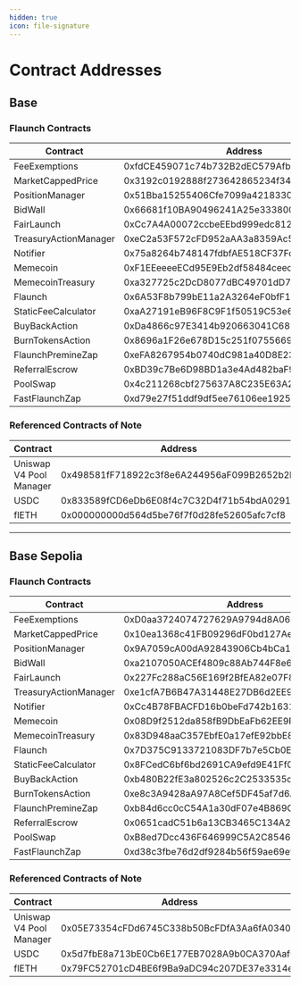 ```yaml
---
hidden: true
icon: file-signature
---
```


# Contract Addresses

## Base

### Flaunch Contracts

<table><thead><tr><th width="243">Contract</th><th>Address</th></tr></thead><tbody><tr><td>FeeExemptions  </td><td>0xfdCE459071c74b732B2dEC579Afb38Ea552C4e06</td></tr><tr><td>MarketCappedPrice</td><td>0x3192c0192888f273642865234f341c33f9ac6d2c</td></tr><tr><td>PositionManager</td><td>0x51Bba15255406Cfe7099a42183302640ba7dAFDC</td></tr><tr><td>BidWall</td><td>0x66681f10BA90496241A25e33380004f30Dfd8aa8</td></tr><tr><td>FairLaunch</td><td>0xCc7A4A00072ccbeEEbd999edc812C0ce498Fb63B</td></tr><tr><td>TreasuryActionManager</td><td>0xeC2a53F572cFD952aAA3a8359Ac54B31d0A186a4</td></tr><tr><td>Notifier</td><td>0x75a8264b748147fdbfAE518CF37Fd3A83FC03aB7</td></tr><tr><td>Memecoin</td><td>0xF1EEeeeeECd95E9Eb2df58484ceed175AcBD945C</td></tr><tr><td>MemecoinTreasury</td><td>0xa327725c2DcD8077dBC49701dD7A673fFB768145</td></tr><tr><td>Flaunch</td><td>0x6A53F8b799bE11a2A3264eF0bfF183dCB12d9571</td></tr><tr><td>StaticFeeCalculator</td><td>0xaA27191eB96F8C9F1f50519C53e6512228f2faB9</td></tr><tr><td>BuyBackAction</td><td>0xDa4866c97E3414b920663041C680012D6Ee296bE</td></tr><tr><td>BurnTokensAction</td><td>0x8696a1F26e678D15c251f07556696b877D3382c8</td></tr><tr><td>FlaunchPremineZap</td><td>0xeFA8267954b0740dC981a40D8E23d07116c8DfFE</td></tr><tr><td>ReferralEscrow</td><td>0xBD39c7Be6D98BD1a3e4Ad482baF99d738947fE55</td></tr><tr><td>PoolSwap</td><td>0x4c211268cbf275637A8C235E63A26BC0E05ACA25</td></tr><tr><td>FastFlaunchZap</td><td>0xd79e27f51ddf9df5ee76106ee192530f474b02f6</td></tr></tbody></table>

### Referenced Contracts of Note

<table><thead><tr><th width="243">Contract</th><th>Address</th></tr></thead><tbody><tr><td>Uniswap V4 Pool Manager</td><td>0x498581fF718922c3f8e6A244956aF099B2652b2b</td></tr><tr><td>USDC</td><td>0x833589fCD6eDb6E08f4c7C32D4f71b54bdA02913</td></tr><tr><td>flETH</td><td>0x000000000d564d5be76f7f0d28fe52605afc7cf8</td></tr></tbody></table>

***

## Base Sepolia

### Flaunch Contracts

<table><thead><tr><th width="243">Contract</th><th>Address</th></tr></thead><tbody><tr><td>FeeExemptions  </td><td>0xD0aa3724074727629A9794d8A06CA1B2aDb51a85</td></tr><tr><td>MarketCappedPrice</td><td>0x10ea1368c41FB09296dF0bd127Ae307a56e7A16d</td></tr><tr><td>PositionManager</td><td>0x9A7059cA00dA92843906Cb4bCa1D005cE848AFdC</td></tr><tr><td>BidWall</td><td>0xa2107050ACEf4809c88Ab744F8e667605db5ACDB</td></tr><tr><td>FairLaunch</td><td>0x227Fc288aC56E169f2BfEA82e07F8635054d4136</td></tr><tr><td>TreasuryActionManager</td><td>0xe1cfA7B6B47A31448E27DB6d2EE98D671d852275</td></tr><tr><td>Notifier</td><td>0xCc4B78FBACFD16b0beFd742b163185f9671d01A6</td></tr><tr><td>Memecoin</td><td>0x08D9f2512da858fB9DbEaFb62EE9F5F5a3519367</td></tr><tr><td>MemecoinTreasury</td><td>0x83D948aaC357EbfE0a17efE92bbE8A133C0BaE6C</td></tr><tr><td>Flaunch</td><td>0x7D375C9133721083DF7b7e5Cb0Ed8Fc78862dfe3</td></tr><tr><td>StaticFeeCalculator</td><td>0x8FCedC6bf6bd2691CA9efd9E41Ff01ef325585e0</td></tr><tr><td>BuyBackAction</td><td>0xb480B22fE3a802526c2C2533535ddB8DA6694Aec</td></tr><tr><td>BurnTokensAction</td><td>0xe8c3A9428aA97A8Cef5DF45af7d6Af7d553dd92c</td></tr><tr><td>FlaunchPremineZap</td><td>0xb84d6cc0cC54A1a30dF07e4B869Cc4AFa7405281</td></tr><tr><td>ReferralEscrow</td><td>0x0651cadC51b6a13CB3465C134A22154a2b633779</td></tr><tr><td>PoolSwap</td><td>0xB8ed7Dcc436F646999C5A2C8546b9b0ED51CcD01</td></tr><tr><td>FastFlaunchZap</td><td>0xd38c3fbe76d2df9284b56f59ae69ef4277116319</td></tr></tbody></table>

### Referenced Contracts of Note

<table><thead><tr><th width="243">Contract</th><th>Address</th></tr></thead><tbody><tr><td>Uniswap V4 Pool Manager</td><td>0x05E73354cFDd6745C338b50BcFDfA3Aa6fA03408</td></tr><tr><td>USDC</td><td>0x5d7fbE8a713bE0Cb6E177EB7028A9b0CA370AafC</td></tr><tr><td>flETH</td><td>0x79FC52701cD4BE6f9Ba9aDC94c207DE37e3314eb</td></tr></tbody></table>



